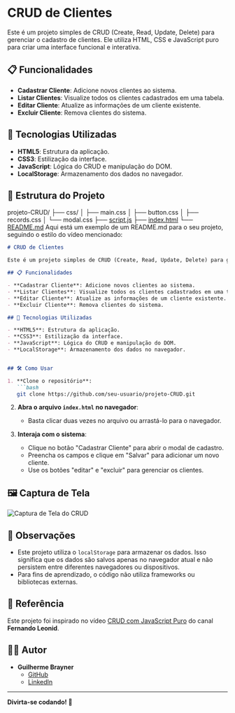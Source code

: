 # CRUD de Clientes

Este é um projeto simples de CRUD (Create, Read, Update, Delete) para gerenciar o cadastro de clientes. Ele utiliza HTML, CSS e JavaScript puro para criar uma interface funcional e interativa.

## 📋 Funcionalidades

- **Cadastrar Cliente**: Adicione novos clientes ao sistema.
- **Listar Clientes**: Visualize todos os clientes cadastrados em uma tabela.
- **Editar Cliente**: Atualize as informações de um cliente existente.
- **Excluir Cliente**: Remova clientes do sistema.

## 🚀 Tecnologias Utilizadas

- **HTML5**: Estrutura da aplicação.
- **CSS3**: Estilização da interface.
- **JavaScript**: Lógica do CRUD e manipulação do DOM.
- **LocalStorage**: Armazenamento dos dados no navegador.

## 📂 Estrutura do Projeto


projeto-CRUD/
├── css/
│   ├── main.css
│   ├── button.css
│   ├── records.css
│   └── modal.css
├── [script.js](http://_vscodecontentref_/1)
├── [index.html](http://_vscodecontentref_/2)
└── [README.md](http://_vscodecontentref_/3)
Aqui está um exemplo de um README.md para o seu projeto, seguindo o estilo do vídeo mencionado:

```markdown
# CRUD de Clientes

Este é um projeto simples de CRUD (Create, Read, Update, Delete) para gerenciar o cadastro de clientes. Ele utiliza HTML, CSS e JavaScript puro para criar uma interface funcional e interativa.

## 📋 Funcionalidades

- **Cadastrar Cliente**: Adicione novos clientes ao sistema.
- **Listar Clientes**: Visualize todos os clientes cadastrados em uma tabela.
- **Editar Cliente**: Atualize as informações de um cliente existente.
- **Excluir Cliente**: Remova clientes do sistema.

## 🚀 Tecnologias Utilizadas

- **HTML5**: Estrutura da aplicação.
- **CSS3**: Estilização da interface.
- **JavaScript**: Lógica do CRUD e manipulação do DOM.
- **LocalStorage**: Armazenamento dos dados no navegador.


## 🛠️ Como Usar

1. **Clone o repositório**:
   ```bash
   git clone https://github.com/seu-usuario/projeto-CRUD.git
   ```

2. **Abra o arquivo `index.html` no navegador**:
   - Basta clicar duas vezes no arquivo ou arrastá-lo para o navegador.

3. **Interaja com o sistema**:
   - Clique no botão "Cadastrar Cliente" para abrir o modal de cadastro.
   - Preencha os campos e clique em "Salvar" para adicionar um novo cliente.
   - Use os botões "editar" e "excluir" para gerenciar os clientes.

## 🖼️ Captura de Tela

![Captura de Tela do CRUD](https://via.placeholder.com/800x400?text=Captura+de+Tela+do+CRUD)

## 📌 Observações

- Este projeto utiliza o `localStorage` para armazenar os dados. Isso significa que os dados são salvos apenas no navegador atual e não persistem entre diferentes navegadores ou dispositivos.
- Para fins de aprendizado, o código não utiliza frameworks ou bibliotecas externas.

## 📖 Referência

Este projeto foi inspirado no vídeo [CRUD com JavaScript Puro](https://www.youtube.com/watch?v=_HEIqE_qqbQ&t=1948s&ab_channel=FernandoLeonid) do canal **Fernando Leonid**.

## 🧑‍💻 Autor

- **Guilherme Brayner**  
  - [GitHub](https://github.com/guilobodev)  
  - [LinkedIn](https://www.linkedin.com/in/guilherme-lobo-brayner-0238a9255/)

---

**Divirta-se codando! 🚀**
```